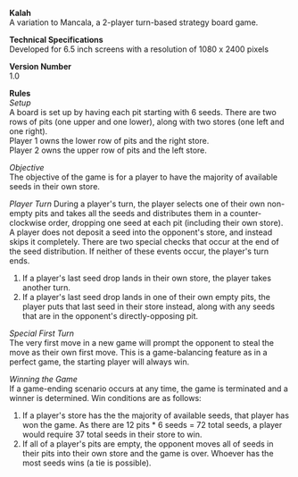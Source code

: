 **Kalah**  
A variation to Mancala, a 2-player turn-based strategy board game.  

**Technical Specifications**  
Developed for 6.5 inch screens with a resolution of 1080 x 2400 pixels  

**Version Number**  
1.0  

**Rules**  
*Setup*  
A board is set up by having each pit starting with 6 seeds. 
There are two rows of pits (one upper and one lower), along with two stores (one left and one right).  
Player 1 owns the lower row of pits and the right store.  
Player 2 owns the upper row of pits and the left store.

*Objective*  
The objective of the game is for a player to have the majority of available seeds in their own store.  

*Player Turn*
During a player's turn, the player selects one of their own non-empty pits and takes all the seeds and distributes them in a counter-clockwise order, dropping one seed at each pit (including their own store). A player does not deposit a seed into the opponent's store, and instead skips it completely. There are two special checks that occur at the end of the seed distribution. If neither of these events occur, the player's turn ends.    
1. If a player's last seed drop lands in their own store, the player takes another turn.  
2. If a player's last seed drop lands in one of their own empty pits, the player puts that last seed in their store instead, along with any seeds that are in the opponent's directly-opposing pit.  

*Special First Turn*  
The very first move in a new game will prompt the opponent to steal the move as their own first move. This is a game-balancing feature as in a perfect game, the starting player will always win.  

*Winning the Game*  
If a game-ending scenario occurs at any time, the game is terminated and a winner is determined. Win conditions are as follows:   
1. If a player's store has the the majority of available seeds, that player has won the game. As there are 12 pits * 6 seeds = 72 total seeds, a player would require 37 total seeds in their store to win.  
2. If all of a player's pits are empty, the opponent moves all of seeds in their pits into their own store and the game is over. Whoever has the most seeds wins (a tie is possible).  
